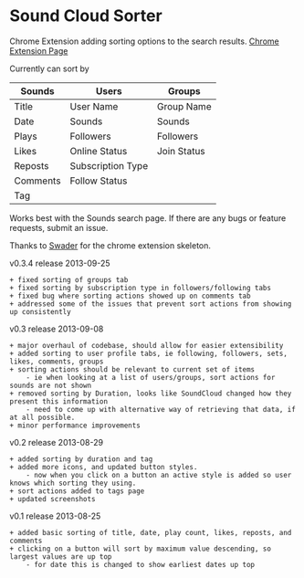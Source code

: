 Sound Cloud Sorter
================

Chrome Extension adding sorting options to the search results.
[Chrome Extension Page](https://chrome.google.com/webstore/detail/soundcloud-sorter/nligpjaegfdmckodpadnlhpbjimpiclp)

Currently can sort by

| Sounds       | Users                | Groups      |
| ------------- |---------------------| ------------|
| Title         | User Name           | Group Name  |
| Date          | Sounds              | Sounds      |
| Plays         | Followers           | Followers   |
| Likes         | Online Status       | Join Status |
| Reposts       | Subscription Type   |             |
| Comments      | Follow Status       |             |
| Tag           |                     |             |

	
Works best with the Sounds search page. If there are any bugs or feature requests, submit an issue.

Thanks to [Swader](https://github.com/Swader/ChromeSkel_a) for the chrome extension skeleton.

v0.3.4 release 2013-09-25

    + fixed sorting of groups tab
    + fixed sorting by subscription type in followers/following tabs
    + fixed bug where sorting actions showed up on comments tab
    + addressed some of the issues that prevent sort actions from showing up consistently

v0.3 release 2013-09-08

    + major overhaul of codebase, should allow for easier extensibility
    + added sorting to user profile tabs, ie following, followers, sets, likes, comments, groups
    + sorting actions should be relevant to current set of items
        - ie when looking at a list of users/groups, sort actions for sounds are not shown
    + removed sorting by Duration, looks like SoundCloud changed how they present this information
        - need to come up with alternative way of retrieving that data, if at all possible.
    + minor performance improvements

v0.2 release 2013-08-29

	+ added sorting by duration and tag
	+ added more icons, and updated button styles. 
		- now when you click on a button an active style is added so user knows which sorting they using.
	+ sort actions added to tags page
	+ updated screenshots

v0.1 release 2013-08-25

	+ added basic sorting of title, date, play count, likes, reposts, and comments
	+ clicking on a button will sort by maximum value descending, so largest values are up top
		- for date this is changed to show earliest dates up top

